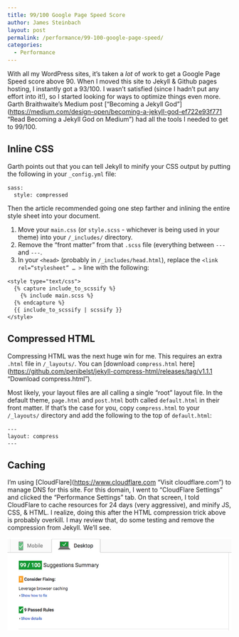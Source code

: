 ```yaml
---
title: 99/100 Google Page Speed Score
author: James Steinbach
layout: post
permalink: /performance/99-100-google-page-speed/
categories:
  - Performance
---
```

With all my WordPress sites, it’s taken a *lot* of work to get a Google Page Speed score above 90. When I moved this site to Jekyll & Github pages hosting, I instantly got a 93/100. I wasn’t satisfied (since I hadn’t put any effort into it!), so I started looking for ways to optimize things even more. Garth Braithwaite’s Medium post [“Becoming a Jekyll God”](https://medium.com/design-open/becoming-a-jekyll-god-ef722e93f771 “Read Becoming a Jekyll God on Medium”) had all the tools I needed to get to 99/100.

## Inline CSS

Garth points out that you can tell Jekyll to minify your CSS output by putting the following in your `_config.yml` file:

```
sass:
  style: compressed
```

Then the article recommended going one step farther and inlining the entire style sheet into your document.

1. Move your `main.css` (or `style.scss` - whichever is being used in your theme) into your `/_includes/` directory.
2. Remove the “front matter” from that `.scss` file (everything between `---` and `---`.
3. In your `<head>` (probably in `/_includes/head.html`), replace the `<link rel=“stylesheet” … >` line with the following:

```
<style type="text/css">
  {% capture include_to_scssify %}
    {% include main.scss %}
  {% endcapture %}
  {{ include_to_scssify | scssify }}
</style>
```

## Compressed HTML

Compressing HTML was the next huge win for me. This requires an extra `.html` file in `/_layouts/`. You can [download `compress.html` here](https://github.com/penibelst/jekyll-compress-html/releases/tag/v1.1.1 “Download compress.html”).

Most likely, your layout files are all calling a single “root” layout file. In the default theme, `page.html` and `post.html` both called `default.html` in their front matter. If that’s the case for you, copy `compress.html` to your `/_layouts/` directory and add the following to the top of `default.html`:

```
---
layout: compress
---
```

## Caching

I’m using [CloudFlare](https://www.cloudflare.com “Visit cloudflare.com”) to manage DNS for this site. For this domain, I went to “CloudFlare Settings” and clicked the “Performance Settings” tab. On that screen, I told CloudFlare to cache resources for 24 days (very aggressive), and minify JS, CSS, & HTML. I realize, doing this after the HTML compression trick above is probably overkill. I may review that, do some testing and remove the compression from Jekyll. We’ll see.

![Screenshot showing 99/100 Google Page Speed Score](/images/99-100-google-page-speed.jpg "Google Page Speed")